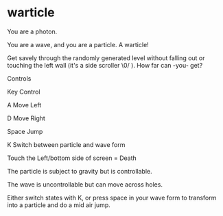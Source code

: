 # warticle

You are a photon. 

You are a wave, and you are a particle. A warticle!

Get savely through the randomly generated level without falling out or touching the left wall (it's a side scroller \0/ ). How far can -you- get? 


Controls

Key	Control

A	Move Left

D	Move Right

Space	Jump

K	Switch between particle and wave form


Touch the Left/bottom side of screen = Death 

The particle is subject to gravity but is controllable. 

The wave is uncontrollable but can move across holes. 

Either switch states with K, or press space in your wave form to transform into a particle and do a mid air jump.
